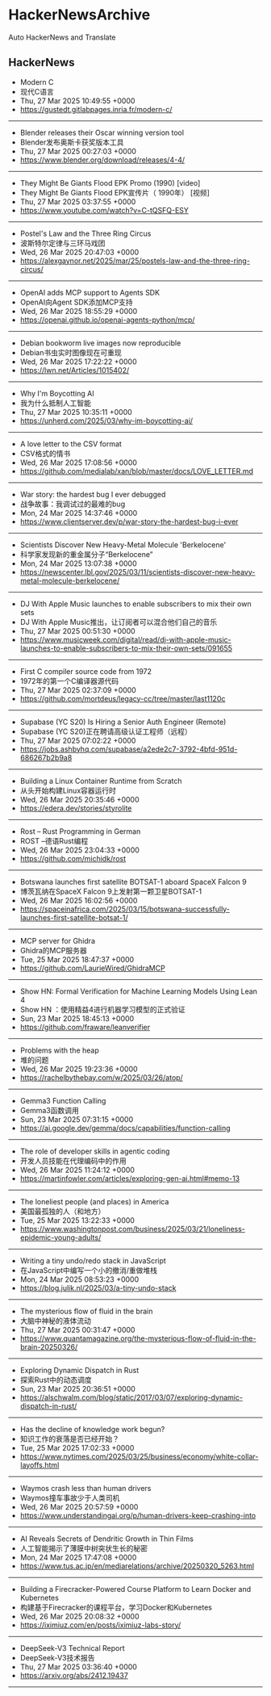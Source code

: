 # HackerNewsArchive
Auto HackerNews and Translate

## HackerNews
* Modern C
* 现代C语言
* Thu, 27 Mar 2025 10:49:55 +0000
* https://gustedt.gitlabpages.inria.fr/modern-c/
----
* Blender releases their Oscar winning version tool
* Blender发布奥斯卡获奖版本工具
* Thu, 27 Mar 2025 00:27:03 +0000
* https://www.blender.org/download/releases/4-4/
----
* They Might Be Giants Flood EPK Promo (1990) [video]
* They Might Be Giants Flood EPK宣传片（ 1990年） [视频]
* Thu, 27 Mar 2025 03:37:55 +0000
* https://www.youtube.com/watch?v=C-tQSFQ-ESY
----
* Postel's Law and the Three Ring Circus
* 波斯特尔定律与三环马戏团
* Wed, 26 Mar 2025 20:47:03 +0000
* https://alexgaynor.net/2025/mar/25/postels-law-and-the-three-ring-circus/
----
* OpenAI adds MCP support to Agents SDK
* OpenAI向Agent SDK添加MCP支持
* Wed, 26 Mar 2025 18:55:29 +0000
* https://openai.github.io/openai-agents-python/mcp/
----
* Debian bookworm live images now reproducible
* Debian书虫实时图像现在可重现
* Wed, 26 Mar 2025 17:22:22 +0000
* https://lwn.net/Articles/1015402/
----
* Why I'm Boycotting AI
* 我为什么抵制人工智能
* Thu, 27 Mar 2025 10:35:11 +0000
* https://unherd.com/2025/03/why-im-boycotting-ai/
----
* A love letter to the CSV format
* CSV格式的情书
* Wed, 26 Mar 2025 17:08:56 +0000
* https://github.com/medialab/xan/blob/master/docs/LOVE_LETTER.md
----
* War story: the hardest bug I ever debugged
* 战争故事：我调试过的最难的bug
* Mon, 24 Mar 2025 14:37:46 +0000
* https://www.clientserver.dev/p/war-story-the-hardest-bug-i-ever
----
* Scientists Discover New Heavy-Metal Molecule 'Berkelocene'
* 科学家发现新的重金属分子“Berkelocene”
* Mon, 24 Mar 2025 13:07:38 +0000
* https://newscenter.lbl.gov/2025/03/11/scientists-discover-new-heavy-metal-molecule-berkelocene/
----
* DJ With Apple Music launches to enable subscribers to mix their own sets
* DJ With Apple Music推出，让订阅者可以混合他们自己的音乐
* Thu, 27 Mar 2025 00:51:30 +0000
* https://www.musicweek.com/digital/read/dj-with-apple-music-launches-to-enable-subscribers-to-mix-their-own-sets/091655
----
* First C compiler source code from 1972
* 1972年的第一个C编译器源代码
* Thu, 27 Mar 2025 02:37:09 +0000
* https://github.com/mortdeus/legacy-cc/tree/master/last1120c
----
* Supabase (YC S20) Is Hiring a Senior Auth Engineer (Remote)
* Supabase (YC S20)正在聘请高级认证工程师（远程）
* Thu, 27 Mar 2025 07:02:22 +0000
* https://jobs.ashbyhq.com/supabase/a2ede2c7-3792-4bfd-951d-686267b2b9a8
----
* Building a Linux Container Runtime from Scratch
* 从头开始构建Linux容器运行时
* Wed, 26 Mar 2025 20:35:46 +0000
* https://edera.dev/stories/styrolite
----
* Rost – Rust Programming in German
* ROST –德语Rust编程
* Wed, 26 Mar 2025 23:04:33 +0000
* https://github.com/michidk/rost
----
* Botswana launches first satellite BOTSAT-1 aboard SpaceX Falcon 9
* 博茨瓦纳在SpaceX Falcon 9上发射第一颗卫星BOTSAT-1
* Wed, 26 Mar 2025 16:02:56 +0000
* https://spaceinafrica.com/2025/03/15/botswana-successfully-launches-first-satellite-botsat-1/
----
* MCP server for Ghidra
* Ghidra的MCP服务器
* Tue, 25 Mar 2025 18:47:37 +0000
* https://github.com/LaurieWired/GhidraMCP
----
* Show HN: Formal Verification for Machine Learning Models Using Lean 4
* Show HN ：使用精益4进行机器学习模型的正式验证
* Sun, 23 Mar 2025 18:45:13 +0000
* https://github.com/fraware/leanverifier
----
* Problems with the heap
* 堆的问题
* Wed, 26 Mar 2025 19:23:36 +0000
* https://rachelbythebay.com/w/2025/03/26/atop/
----
* Gemma3 Function Calling
* Gemma3函数调用
* Sun, 23 Mar 2025 07:31:15 +0000
* https://ai.google.dev/gemma/docs/capabilities/function-calling
----
* The role of developer skills in agentic coding
* 开发人员技能在代理编码中的作用
* Wed, 26 Mar 2025 11:24:12 +0000
* https://martinfowler.com/articles/exploring-gen-ai.html#memo-13
----
* The loneliest people (and places) in America
* 美国最孤独的人（和地方）
* Tue, 25 Mar 2025 13:22:33 +0000
* https://www.washingtonpost.com/business/2025/03/21/loneliness-epidemic-young-adults/
----
* Writing a tiny undo/redo stack in JavaScript
* 在JavaScript中编写一个小的撤消/重做堆栈
* Mon, 24 Mar 2025 08:53:23 +0000
* https://blog.julik.nl/2025/03/a-tiny-undo-stack
----
* The mysterious flow of fluid in the brain
* 大脑中神秘的液体流动
* Thu, 27 Mar 2025 00:31:47 +0000
* https://www.quantamagazine.org/the-mysterious-flow-of-fluid-in-the-brain-20250326/
----
* Exploring Dynamic Dispatch in Rust
* 探索Rust中的动态调度
* Sun, 23 Mar 2025 20:36:51 +0000
* https://alschwalm.com/blog/static/2017/03/07/exploring-dynamic-dispatch-in-rust/
----
* Has the decline of knowledge work begun?
* 知识工作的衰落是否已经开始？
* Tue, 25 Mar 2025 17:02:33 +0000
* https://www.nytimes.com/2025/03/25/business/economy/white-collar-layoffs.html
----
* Waymos crash less than human drivers
* Waymos撞车事故少于人类司机
* Wed, 26 Mar 2025 20:57:59 +0000
* https://www.understandingai.org/p/human-drivers-keep-crashing-into
----
* AI Reveals Secrets of Dendritic Growth in Thin Films
* 人工智能揭示了薄膜中树突状生长的秘密
* Mon, 24 Mar 2025 17:47:08 +0000
* https://www.tus.ac.jp/en/mediarelations/archive/20250320_5263.html
----
* Building a Firecracker-Powered Course Platform to Learn Docker and Kubernetes
* 构建基于Firecracker的课程平台，学习Docker和Kubernetes
* Wed, 26 Mar 2025 20:08:32 +0000
* https://iximiuz.com/en/posts/iximiuz-labs-story/
----
* DeepSeek-V3 Technical Report
* DeepSeek-V3技术报告
* Thu, 27 Mar 2025 03:36:40 +0000
* https://arxiv.org/abs/2412.19437
----


